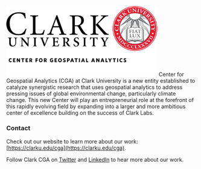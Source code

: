 <img src="_images/ClarkCGA.jpg" alt="isolated" width="400"/>
Center for Geospatial Analytics (CGA) at Clark University is a new entity established to catalyze synergistic research that uses geospatial analytics to address pressing issues of global environmental change, particularly climate change. This new Center will play an entrepreneurial role at the forefront of this rapidly evolving field by expanding into a larger and more ambitious center of excellence building on the success of Clark Labs. 

### __Contact__
Check out our website to learn more about our work: [https://clarku.edu/cga](https://clarku.edu/cga).

Follow Clark CGA on [Twitter](https://twitter.com/ClarkCGA) and [LinkedIn](https://www.linkedin.com/company/91467992) to hear more about our work. 

